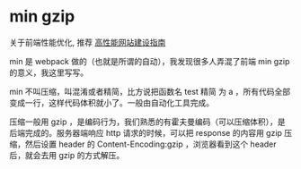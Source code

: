 # min gzip
关于前端性能优化, 推荐 [高性能网站建设指南](http://book.douban.com/subject/3132277/)

min 是 webpack 做的（也就是所谓的自动），我发现很多人弄混了前端 min gzip 的意义，我这里写写。

min 不叫压缩，叫混淆或者精简，比方说把函数名 test 精简 为 a ，所有代码全部变成一行，这样代码体积就小了。一般由自动化工具完成。

压缩一般用 gzip ，是编码行为，我们熟悉的有霍夫曼编码（可以压缩体积），是后端完成的。服务器端响应 http 请求的时候，可以把 response 的内容用 gzip 压缩，然后设置 header 的 Content-Encoding:gzip ，浏览器看到这个 header 后，就会去用 gzip 的方式解压。
